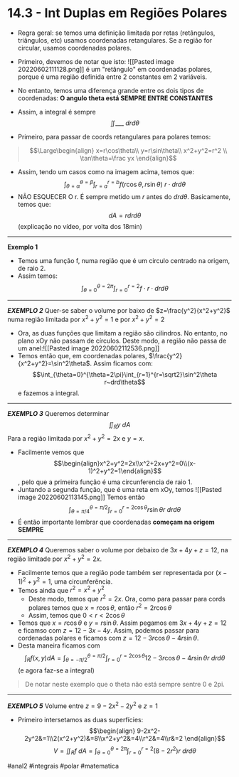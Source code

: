 # 14.3 - Int Duplas em Regiões Polares
- Regra geral: se temos uma definição limitada por retas (retângulos, triângulos, etc) usamos coordenadas retangulares. Se a região for circular, usamos coordenadas polares.
- Primeiro, devemos de notar que isto:
![[Pasted image 20220602111128.png]]
é um "retângulo" em coordenadas polares, porque é uma região definida entre 2 constantes em 2 variáveis.

- No entanto, temos uma diferença grande entre os dois tipos de coordenadas:
**O angulo theta está SEMPRE ENTRE CONSTANTES**
- Assim, a integral é sempre $$\iint \_\_\_~drd\theta$$
- Primeiro, para passar de coords retangulares para polares temos:
>$$\Large\begin{align}
x=r\cos\theta\\ y=r\sin\theta\\ x^2+y^2=r^2 \\ \tan\theta=\frac yx
\end{align}$$

- Assim, tendo um casos como na imagem acima, temos que:
$$\int_{\theta=\alpha}^{\theta=\beta}\int_{r=a}^{r=b}f(r\cos\theta,r\sin\theta)~r\cdot drd\theta$$
- NÃO ESQUECER O r. É sempre metido um $r$ antes do $drd\theta$. Basicamente, temos que:
$$dA=rdrd\theta$$
(explicação no vídeo, por volta dos 18min)

---
**Exemplo 1**
- Temos uma função f, numa região que é um circulo centrado na origem, de raio 2.
- Assim temos:
$$\int_{\theta=0}^{\theta=2\pi}\int_{r=0}^{r=2}f\cdot r\cdot drd\theta$$
---
***EXEMPLO 2***
Quer-se saber o volume por baixo de $z=\frac{y^2}{x^2+y^2}$ numa região limitada por $x^2+y^2=1$ e por $x^2+y^2=2$
- Ora, as duas funções que limitam a região são cilindros. No entanto, no plano xOy não passam de círculos. Deste modo, a região não passa de um anel:![[Pasted image 20220602112536.png]]
- Temos então que, em coordenadas polares, $\frac{y^2}{x^2+y^2}=\sin^2\theta$. Assim ficamos com:
$$\int_{\theta=0}^{\theta=2\pi}\int_{r=1}^{r=\sqrt2}\sin^2\theta r~drd\theta$$
e fazemos a integral.
---
***EXEMPLO 3***
Queremos determinar $$\iint_Ry~dA$$
Para a região limitada por $x^2+y^2=2x$ e $y=x$.
- Facilmente vemos que $$\begin{align}x^2+y^2=2x\\x^2+2x+y^2=0\\(x-1)^2+y^2=1\end{align}$$, pelo que a primeira função é uma circunferencia de raio 1.
- Juntando a segunda função, que é uma reta em xOy, temos 
![[Pasted image 20220602113145.png]]
Temos então
$$\int_{\theta=\pi/4}^{\theta=\pi/2}\int_{r=0}^{r=2\cos\theta}r\sin\theta r~drd\theta$$
- É então importante lembrar que coordenadas **começam na origem SEMPRE**
---
***EXEMPLO 4***
Queremos saber o volume por debaixo de $3x+4y+z=12$, na região limitade por $x^2+y^2=2x$. 
- Facilmente temos que a região pode também ser representada por $(x-1)^2+y^2=1$, uma circunferência.
- Temos ainda que $r^2=x^2+y^2$
    - Deste modo, temos que $r^2=2x$. Ora, como para passar para cords polares temos que $x=r\cos\theta$, então $r^2=2r\cos\theta$
    - Assim, temos que $0<r<2\cos\theta$
- Temos que $x=r\cos\theta$ e $y=r\sin\theta$. Assim pegamos em $3x+4y+z=12$ e ficamso com $z=12-3x-4y$. Assim, podemos passar para cordenadas polares e ficamos com $z=12-3r\cos\theta-4r\sin\theta$.
- Desta maneira ficamos com $$\int_Rf(x,y)dA=\int_{\theta=-\pi/2}^{\theta=\pi/2}\int_{r=0}^{r=2\cos\theta} 12-3r\cos\theta-4r\sin\theta r~drd\theta$$
(e agora faz-se a integral)
> De notar neste exemplo que o theta não está sempre sentre 0 e 2pi.

---
***EXEMPLO 5***
Volume entre $z=9-2x^2-2y^2$ e $z=1$
- Primeiro intersetamos as duas superfícies: $$\begin{align}
9-2x^2-2y^2&=1\\2(x^2+y^2)&=8\\x^2+y^2&=4\\r^2&=4\\r&=2
\end{align}$$
$$V=\iint_R f~dA=\int_{\theta=0}^{\theta=2\pi}\int_{r=0}^{r=2}(8-2r^2)r~drd\theta$$

#anal2 #integrais #polar #matematica 